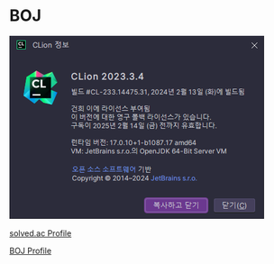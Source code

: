 # BOJ

<img src="https://raw.githubusercontent.com/kitsune03k/BOJ/main/CLion.png">

[solved.ac Profile](https://solved.ac/profile/thinker99)

[BOJ Profile](https://www.acmicpc.net/user/thinker99)
